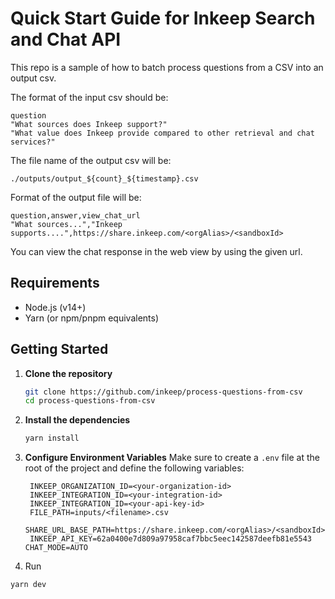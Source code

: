 # Quick Start Guide for Inkeep Search and Chat API

This repo is a sample of how to batch process questions from a CSV into an output csv.

The format of the input csv should be:

```
question
"What sources does Inkeep support?"
"What value does Inkeep provide compared to other retrieval and chat services?"
```

The file name of the output csv will be:

`./outputs/output_${count}_${timestamp}.csv`

Format of the output file will be:

```
question,answer,view_chat_url
"What sources...","Inkeep supports....",https://share.inkeep.com/<orgAlias>/<sandboxId>
```

You can view the chat response in the web view by using the given url.

## Requirements

- Node.js (v14+)
- Yarn (or npm/pnpm equivalents)

## Getting Started

1. **Clone the repository**

   ```bash
   git clone https://github.com/inkeep/process-questions-from-csv
   cd process-questions-from-csv
   ```

2. **Install the dependencies**

   ```bash
   yarn install
   ```

3. **Configure Environment Variables**
   Make sure to create a `.env` file at the root of the project and define the following variables:

   ```env
    INKEEP_ORGANIZATION_ID=<your-organization-id>
    INKEEP_INTEGRATION_ID=<your-integration-id>
    INKEEP_INTEGRATION_ID=<your-api-key-id>
    FILE_PATH=inputs/<filename>.csv
    SHARE_URL_BASE_PATH=https://share.inkeep.com/<orgAlias>/<sandboxId>
    INKEEP_API_KEY=62a0400e7d809a97958caf7bbc5eec142587deefb81e5543
   CHAT_MODE=AUTO
   ```

4. Run

```
yarn dev
```
